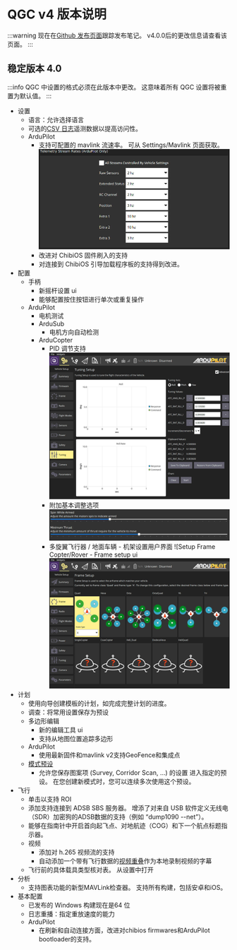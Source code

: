 # QGC v4 版本说明

:::warning
现在在[Github 发布页面](https://github.com/mavlink/qgroundcontrol/releases)跟踪发布笔记。
v4.0.0后的更改信息请查看该页面。
:::

## 稳定版本 4.0

:::info
QGC 中设置的格式必须在此版本中更改。 这意味着所有 QGC 设置将被重置为默认值。
:::

- 设置
  - 语言：允许选择语言
  - 可选的[CSV 日志](../settings_view/csv.md)遥测数据以提高访问性。
  - ArduPilot
    - 支持可配置的 mavlink 流速率。 可从 Settings/Mavlink 页面获取。
      ![流码率JPG](../../../assets/daily_build_changes/arducopter_stream_rates.jpg)
    - 改进对 ChibiOS 固件刷入的支持
    - 对连接到 ChibiOS 引导加载程序板的支持得到改进。
- 配置
  - 手柄
    - 新摇杆设置 ui
    - 能够配置按住按钮进行单次或重复操作
  - ArduPilot
    - 电机测试
    - ArduSub
      - 电机方向自动检测
    - ArduCopter
      - PID 调节支持 ![PID Tuning JPG](../../../assets/daily_build_changes/arducopter_pid_tuning.jpg)
      - 附加基本调整选项 ![基本调整 JPG](../../../assets/daily_build_changes/arducopter_basic_tuning.jpg)
      - 多旋翼飞行器 / 地面车辆 - 机架设置用户界面 ![Setup Frame Copter/Rover - Frame setup ui ![Setup Frame Copter JPG](../../../assets/daily_build_changes/arducopter_setup_frame.jpg)
- 计划
  - 使用向导创建模板的计划，如完成完整计划的进度。
  - 调查：将常用设置保存为预设
  - 多边形编辑
    - 新的编辑工具 ui
    - 支持从地图位置追踪多边形
  - ArduPilot
    - 使用最新固件和mavlink v2支持GeoFence和集成点
  - [模式预设](../plan_view/pattern_presets.md)
    - 允许您保存图案项 (Survey, Corridor Scan, ...) 的设置 进入指定的预设。 在您创建新模式时，您可以连续多次使用这个预设。
- 飞行
  - 单击以支持 ROI
  - 添加支持连接到 ADSB SBS 服务器。 增添了对来自 USB 软件定义无线电（SDR）加密狗的ADSB数据的支持（例如 “dump1090 --net”）。
  - 能够在指南针中开启首向起飞点、对地航迹（COG）和下一个航点标题指示器。
  - 视频
    - 添加对 h.265 视频流的支持
    - 自动添加一个带有飞行数据的[视频重叠](../fly_view/video_overlay.md)作为本地录制视频的字幕
  - 飞行前的具体载具类型核对表。 从设置中打开
- 分析
  - 支持图表功能的新型MAVLink检查器。 支持所有构建，包括安卓和iOS。
- 基本配置
  - 已发布的 Windows 构建现在是64 位
  - 日志重播：指定重放速度的能力
  - ArduPilot
    - 在刷新和自动连接方面，改进对chibios firmwares和ArduPilot bootloader的支持。
